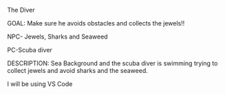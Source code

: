 The Diver 

GOAL: Make sure he avoids obstacles and collects the jewels!!

NPC- Jewels, Sharks and Seaweed

PC-Scuba diver

DESCRIPTION: Sea Background and the scuba diver is swimming trying to collect jewels and avoid sharks and the seaweed.

I will be using VS Code